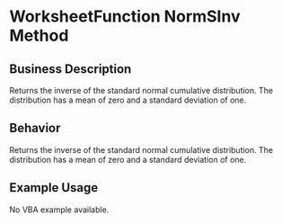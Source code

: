 # WorksheetFunction NormSInv Method

## Business Description
Returns the inverse of the standard normal cumulative distribution. The distribution has a mean of zero and a standard deviation of one.

## Behavior
Returns the inverse of the standard normal cumulative distribution. The distribution has a mean of zero and a standard deviation of one.

## Example Usage
No VBA example available.